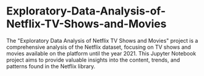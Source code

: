 # Exploratory-Data-Analysis-of-Netflix-TV-Shows-and-Movies
The "Exploratory Data Analysis of Netflix TV Shows and Movies" project is a comprehensive analysis of the Netflix dataset, focusing on TV shows and movies available on the platform until the year 2021. This Jupyter Notebook project aims to provide valuable insights into the content, trends, and patterns found in the Netflix library.
